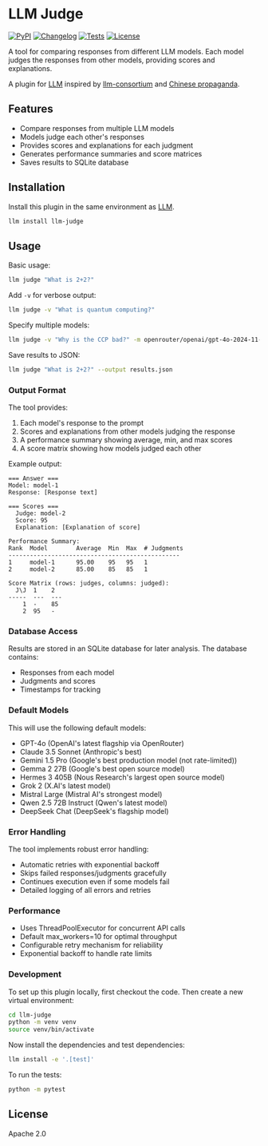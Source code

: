 # LLM Judge

[![PyPI](https://img.shields.io/pypi/v/llm-judge.svg)](https://pypi.org/project/llm-judge/)
[![Changelog](https://img.shields.io/github/v/release/wakamex/llm-judge?include_prereleases&label=changelog)](https://github.com/wakamex/llm-judge/releases)
[![Tests](https://github.com/wakamex/llm-judge/workflows/Test/badge.svg)](https://github.com/wakamex/llm-judge/actions?query=workflow%3ATest)
[![License](https://img.shields.io/badge/license-Apache%202.0-blue.svg)](https://github.com/wakamex/llm-judge/blob/main/LICENSE)

A tool for comparing responses from different LLM models. Each model judges the responses from other models, providing scores and explanations.

A plugin for [LLM](https://llm.datasette.io/) inspired by [llm-consortium](https://github.com/irthomasthomas/llm-consortium) and [Chinese propaganda](https://x.com/mihai673/status/1872881558669148326).

## Features

- Compare responses from multiple LLM models
- Models judge each other's responses
- Provides scores and explanations for each judgment
- Generates performance summaries and score matrices
- Saves results to SQLite database

## Installation

Install this plugin in the same environment as [LLM](https://llm.datasette.io/).

```bash
llm install llm-judge
```

## Usage

Basic usage:
```bash
llm judge "What is 2+2?"
```

Add `-v` for verbose output:
```bash
llm judge -v "What is quantum computing?"
```

Specify multiple models:
```bash
llm judge -v "Why is the CCP bad?" -m openrouter/openai/gpt-4o-2024-11-20 -m openrouter/anthropic/claude-3.5-sonnet:beta -m openrouter/google/gemini-2.0-flash-exp:free
```

Save results to JSON:
```bash
llm judge "What is 2+2?" --output results.json
```

### Output Format

The tool provides:
1. Each model's response to the prompt
2. Scores and explanations from other models judging the response
3. A performance summary showing average, min, and max scores
4. A score matrix showing how models judged each other

Example output:
```
=== Answer ===
Model: model-1
Response: [Response text]

=== Scores ===
  Judge: model-2
  Score: 95
  Explanation: [Explanation of score]

Performance Summary:
Rank  Model        Average  Min  Max  # Judgments
------------------------------------------------
1     model-1      95.00    95   95   1
2     model-2      85.00    85   85   1

Score Matrix (rows: judges, columns: judged):
  J\J  1    2
-----  ---  ---
    1  -    85
    2  95   -
```

### Database Access

Results are stored in an SQLite database for later analysis. The database contains:
- Responses from each model
- Judgments and scores
- Timestamps for tracking

### Default Models

This will use the following default models:
- GPT-4o (OpenAI's latest flagship via OpenRouter)
- Claude 3.5 Sonnet (Anthropic's best)
- Gemini 1.5 Pro (Google's best production model (not rate-limited))
- Gemma 2 27B (Google's best open source model)
- Hermes 3 405B (Nous Research's largest open source model)
- Grok 2 (X.AI's latest model)
- Mistral Large (Mistral AI's strongest model)
- Qwen 2.5 72B Instruct (Qwen's latest model)
- DeepSeek Chat (DeepSeek's flagship model)

### Error Handling

The tool implements robust error handling:
- Automatic retries with exponential backoff
- Skips failed responses/judgments gracefully
- Continues execution even if some models fail
- Detailed logging of all errors and retries

### Performance

- Uses ThreadPoolExecutor for concurrent API calls
- Default max_workers=10 for optimal throughput
- Configurable retry mechanism for reliability
- Exponential backoff to handle rate limits

### Development

To set up this plugin locally, first checkout the code. Then create a new virtual environment:
```bash
cd llm-judge
python -m venv venv
source venv/bin/activate
```
Now install the dependencies and test dependencies:
```bash
llm install -e '.[test]'
```
To run the tests:
```bash
python -m pytest
```

## License

Apache 2.0
